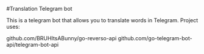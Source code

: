 #Translation Telegram bot

This is a telegram bot that allows you to translate words in Telegram.
Project uses:

github.com/BRUHItsABunny/go-reverso-api
github.com/go-telegram-bot-api/telegram-bot-api